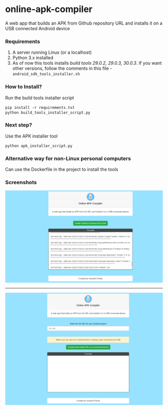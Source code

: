 # online-apk-compiler
A web app that builds an APK from Github repository URL and installs it on a USB connected Android device

### Requirements

1. A server running Linux (or a localhost)
2. Python 3.x installed
3. As of now this tools installs <i>build tools 29.0.2, 29.0.3, 30.0.3</i>. 
   If you want other versions, follow the comments in this file - ```android_sdk_tools_installer.sh```


### How to Install?
Run the build tools installer script
```shell
pip install -r requirements.txt
python build_tools_installer_script.py
```
### Next step?
Use the APK installer tool
```shell
python apk_installer_script.py
```

### Alternative way for non-Linux personal computers
Can use the Dockerfile in the project to install the tools


### Screenshots

<img src = "https://github.com/Asutosh11/online-apk-compiler/blob/main/screenshots/build_tools_installer.png">

<hr>

<img src = "https://github.com/Asutosh11/online-apk-compiler/blob/main/screenshots/apk_installer.png">



